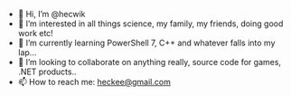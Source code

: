 - 👋 Hi, I’m @hecwik
- 👀 I’m interested in all things science, my family, my friends, doing good work etc!
- 🌱 I’m currently learning PowerShell 7, C++ and whatever falls into my lap...
- 💞️ I’m looking to collaborate on anything really, source code for games, .NET products..
- 📫 How to reach me: heckee@gmail.com

<!---
hecwik/hecwik is a ✨ special ✨ repository because its `README.md` (this file) appears on your GitHub profile.
You can click the Preview link to take a look at your changes.
--->
